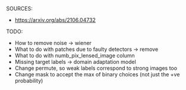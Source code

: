 SOURCES:

- https://arxiv.org/abs/2106.04732


TODO:

- How to remove noise -> wiener
- What to do with patches due to faulty detectors -> remove
- What to do with numb_pix_lensed_image column
- Missing target labels -> domain adaptation model
- Change permute, so weak labels correspond to strong images too
- Change mask to accept the max of binary choices (not just the +ve probability)